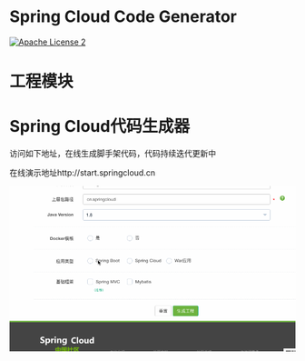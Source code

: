 # Spring Cloud Code Generator
[![Apache License 2](https://img.shields.io/badge/license-ASF2-blue.svg)](https://www.apache.org/licenses/LICENSE-2.0.txt)

# 工程模块


# Spring Cloud代码生成器
访问如下地址，在线生成脚手架代码，代码持续迭代更新中

在线演示地址http://start.springcloud.cn
  
![切换效果](/docs/tmp.gif)


